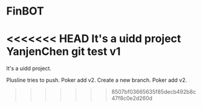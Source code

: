 # FinBOT
<<<<<<< HEAD
It's a uidd project
YanjenChen git test v1
=======
It's a uidd project.

Plusline tries to push.
Poker add v2.
Create a new branch.
Poker add v2.
>>>>>>> 8507bf03665635f85decb492b8c47f8c0e2d260d
